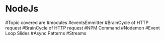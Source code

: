 # NodeJs
#Topic covered are
#modules
#eventsEmmitter
#BrainCycle of HTTP request
#BrainCycle of HTTP request
#NPM Command
#Nodemon
#Event Loop Slides
#Async Patterns
#Streams
